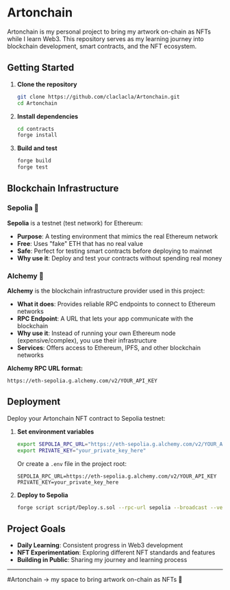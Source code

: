 # Artonchain

Artonchain is my personal project to bring my artwork on-chain as NFTs while I learn Web3. This repository serves as my learning journey into blockchain development, smart contracts, and the NFT ecosystem.

## Getting Started

1. **Clone the repository**
   ```bash
   git clone https://github.com/claclacla/Artonchain.git
   cd Artonchain
   ```

2. **Install dependencies**
   ```bash
   cd contracts
   forge install
   ```

3. **Build and test**
   ```bash
   forge build
   forge test
   ```

## Blockchain Infrastructure

### Sepolia 🧪
**Sepolia** is a testnet (test network) for Ethereum:
- **Purpose**: A testing environment that mimics the real Ethereum network
- **Free**: Uses "fake" ETH that has no real value
- **Safe**: Perfect for testing smart contracts before deploying to mainnet
- **Why use it**: Deploy and test your contracts without spending real money

### Alchemy 🔗
**Alchemy** is the blockchain infrastructure provider used in this project:
- **What it does**: Provides reliable RPC endpoints to connect to Ethereum networks
- **RPC Endpoint**: A URL that lets your app communicate with the blockchain
- **Why use it**: Instead of running your own Ethereum node (expensive/complex), you use their infrastructure
- **Services**: Offers access to Ethereum, IPFS, and other blockchain networks

**Alchemy RPC URL format:**
```
https://eth-sepolia.g.alchemy.com/v2/YOUR_API_KEY
```

## Deployment

Deploy your Artonchain NFT contract to Sepolia testnet:

1. **Set environment variables**
   ```bash
   export SEPOLIA_RPC_URL="https://eth-sepolia.g.alchemy.com/v2/YOUR_API_KEY"
   export PRIVATE_KEY="your_private_key_here"
   ```
   
   Or create a `.env` file in the project root:
   ```
   SEPOLIA_RPC_URL=https://eth-sepolia.g.alchemy.com/v2/YOUR_API_KEY
   PRIVATE_KEY=your_private_key_here
   ```

2. **Deploy to Sepolia**
   ```bash
   forge script script/Deploy.s.sol --rpc-url sepolia --broadcast --verify
   ```

## Project Goals

- **Daily Learning**: Consistent progress in Web3 development
- **NFT Experimentation**: Exploring different NFT standards and features
- **Building in Public**: Sharing my journey and learning process

---

#Artonchain → my space to bring artwork on-chain as NFTs 🎨